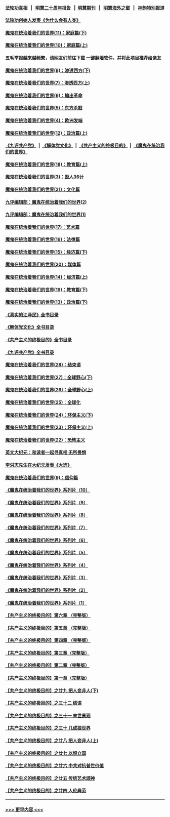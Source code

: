 #### [法轮功真相](https://github.com/gfw-breaker/truth/blob/master/README.md?t=0) &nbsp;&nbsp;|&nbsp;&nbsp; [明慧二十周年报告](https://github.com/gfw-breaker/mh-reports/blob/master/README.md?t=0) &nbsp;&nbsp;|&nbsp;&nbsp;[明慧期刊](https://github.com/gfw-breaker/mh-qikan) &nbsp;&nbsp;|&nbsp;&nbsp; [明慧海外之窗](https://github.com/gfw-breaker/mh-news/blob/master/README.md?t=0) &nbsp;&nbsp;|&nbsp;&nbsp; [神韵特别报道](https://github.com/gfw-breaker/mh-news/blob/master/shenyun.md?t=0)
#### [法轮功创始人发表《为什么会有人类》](../pages/nsc422/n13912117.md?t=02081843) 
#### [魔鬼在统治着我们的世界(11)：家庭篇(下)](../pages/nsc422/n10440961.md?t=02081843) 
#### [魔鬼在统治着我们的世界(10)：家庭篇(上)](../pages/nsc422/n10435448.md?t=02081843) 
#### 五毛举报越来越频繁，请网友们前往下载 [一键翻墙软件](https://github.com/gfw-breaker/ssr-accounts)，并将此项目推荐给亲友
#### [魔鬼在统治着我们的世界(8)：渗透西方(下)](../pages/nsc422/n10429603.md?t=02081843) 
#### [魔鬼在统治着我们的世界(7)：渗透西方(上)](../pages/nsc422/n10426013.md?t=02081843) 
#### [魔鬼在统治着我们的世界(6)：输出革命](../pages/nsc422/n10421536.md?t=02081843) 
#### [魔鬼在统治着我们的世界(5)：东方杀戮](../pages/nsc422/n10417707.md?t=02081843) 
#### [魔鬼在统治着我们的世界(4)：欧洲发端](../pages/nsc422/n10414890.md?t=02081843) 
#### [魔鬼在统治着我们的世界(12)：政治篇(上)](../pages/nsc422/n10444576.md?t=02081843) 
#### [《九评共产党》](https://github.com/begood0513/9ping.md/blob/master/README.md) &nbsp;|&nbsp; [《解体党文化》](../../../../jtdwh.md/blob/master/README.md)  &nbsp;|&nbsp; [《共产主义的终极目的》](../../../../gczydzjmd.md/blob/master/README.md) &nbsp;|&nbsp; [《魔鬼在统治我们的世界》](../../../../mgztzwmdsj.md/blob/master/README.md) 
#### [魔鬼在统治着我们的世界(18)：教育篇(上)](../pages/nsc422/n10526970.md?t=02081843) 
#### [魔鬼在统治着我们的世界(3)：毁人36计](../pages/nsc422/n10411583.md?t=02081843) 
#### [魔鬼在统治着我们的世界(21)：文化篇](../pages/nsc422/n10597706.md?t=02081843) 
#### [九评编辑部：魔鬼在统治着我们的世界(2)](../pages/nsc422/n10410036.md?t=02081843) 
#### [九评编辑部：魔鬼在统治着我们的世界(1)](../pages/nsc422/n10406825.md?t=02081843) 
#### [魔鬼在统治着我们的世界(17)：艺术篇](../pages/nsc422/n10499093.md?t=02081843) 
#### [魔鬼在统治着我们的世界(16)：法律篇](../pages/nsc422/n10485969.md?t=02081843) 
#### [魔鬼在统治着我们的世界(15)：经济篇(下)](../pages/nsc422/n10469975.md?t=02081843) 
#### [魔鬼在统治着我们的世界(20)：媒体篇](../pages/nsc422/n10586579.md?t=02081843) 
#### [魔鬼在统治着我们的世界(14)：经济篇(上)](../pages/nsc422/n10457370.md?t=02081843) 
#### [魔鬼在统治着我们的世界(19)：教育篇(下)](../pages/nsc422/n10564808.md?t=02081843) 
#### [魔鬼在统治着我们的世界(13)：政治篇(下)](../pages/nsc422/n10448270.md?t=02081843) 
#### [《真实的江泽民》全书目录](../pages/nsc422/n13721399.md?t=02081843) 
#### [《解体党文化》全书目录](../pages/nsc422/n13721157.md?t=02081843) 
#### [《共产主义的终极目的》全书目录](../pages/nsc422/n13721048.md?t=02081843) 
#### [《九评共产党》全书目录](../pages/nsc422/n13708085.md?t=02081843) 
#### [魔鬼在统治着我们的世界(28)：结束语](../pages/nsc422/n10936246.md?t=02081843) 
#### [魔鬼在统治着我们的世界(27)：全球野心(下)](../pages/nsc422/n10928319.md?t=02081843) 
#### [魔鬼在统治着我们的世界(26)：全球野心(上)](../pages/nsc422/n10900318.md?t=02081843) 
#### [魔鬼在统治着我们的世界(25)：全球化](../pages/nsc422/n10788205.md?t=02081843) 
#### [魔鬼在统治着我们的世界(24)：环保主义(下)](../pages/nsc422/n10695307.md?t=02081843) 
#### [魔鬼在统治着我们的世界(23)：环保主义(上)](../pages/nsc422/n10688613.md?t=02081843) 
#### [魔鬼在统治着我们的世界(22)：恐怖主义](../pages/nsc422/n10614727.md?t=02081843) 
#### [英文大纪元：和读者一起寻真相 无所畏惧](../pages/nsc422/n12542027.md?t=02081843) 
#### [李洪志先生在大纪元发表《大选》](../pages/nsc422/n12534746.md?t=02081843) 
#### [魔鬼在统治着我们的世界(9)：信仰篇](../pages/nsc422/n10432159.md?t=02081843) 
#### [《魔鬼在统治着我们的世界》系列片（10）](../pages/nsc422/n12292670.md?t=02081843) 
#### [《魔鬼在统治着我们的世界》系列片（9）](../pages/nsc422/n12290859.md?t=02081843) 
#### [《魔鬼在统治着我们的世界》系列片（8）](../pages/nsc422/n12287445.md?t=02081843) 
#### [《魔鬼在统治着我们的世界》系列片（7）](../pages/nsc422/n12283425.md?t=02081843) 
#### [《魔鬼在统治着我们的世界》系列片（6）](../pages/nsc422/n12282314.md?t=02081843) 
#### [《魔鬼在统治着我们的世界》系列片（5）](../pages/nsc422/n12281419.md?t=02081843) 
#### [《魔鬼在统治着我们的世界》系列片（4）](../pages/nsc422/n12274024.md?t=02081843) 
#### [《魔鬼在统治着我们的世界》系列片（3）](../pages/nsc422/n12271322.md?t=02081843) 
#### [《魔鬼在统治着我们的世界》系列片（2）](../pages/nsc422/n12269049.md?t=02081843) 
#### [《魔鬼在统治着我们的世界》系列片（1）](../pages/nsc422/n12267575.md?t=02081843) 
#### [【共产主义的终极目的】第六章 （完整版）](../pages/nsc422/n11428913.md?t=02081843) 
#### [【共产主义的终极目的】第五章 （完整版）](../pages/nsc422/n11428912.md?t=02081843) 
#### [【共产主义的终极目的】第四章 （完整版）](../pages/nsc422/n11428907.md?t=02081843) 
#### [【共产主义的终极目的】第三章（完整版）](../pages/nsc422/n11428848.md?t=02081843) 
#### [【共产主义的终极目的】第二章（完整版）](../pages/nsc422/n11428831.md?t=02081843) 
#### [【共产主义的终极目的】第一章（完整版）](../pages/nsc422/n11417651.md?t=02081843) 
#### [【共产主义的终极目的】之廿九 把人变非人(下)](../pages/nsc422/n11344140.md?t=02081843) 
#### [【共产主义的终极目的】之三十二 结语](../pages/nsc422/n11360535.md?t=02081843) 
#### [【共产主义的终极目的】之三十一 末世景观](../pages/nsc422/n11351129.md?t=02081843) 
#### [【共产主义的终极目的】之三十 几成狼世界](../pages/nsc422/n11348280.md?t=02081843) 
#### [【共产主义的终极目的】之廿八 把人变非人(上)](../pages/nsc422/n11340492.md?t=02081843) 
#### [【共产主义的终极目的】之廿七 以恨立国](../pages/nsc422/n11336944.md?t=02081843) 
#### [【共产主义的终极目的】之廿六 中共对抗普世价值](../pages/nsc422/n11324785.md?t=02081843) 
#### [【共产主义的终极目的】之廿五 传统艺术颂神](../pages/nsc422/n11296396.md?t=02081843) 
#### [【共产主义的终极目的】之廿四 人伦典范](../pages/nsc422/n11296397.md?t=02081843) 

----
#### [ >>> 更早内容 <<< ](../indexes/nsc422-earlier.md)
